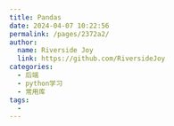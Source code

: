 ```yaml
---
title: Pandas
date: 2024-04-07 10:22:56
permalink: /pages/2372a2/
author:
  name: Riverside Joy
  link: https://github.com/RiversideJoy
categories:
  - 后端
  - python学习
  - 常用库
tags:
  - 
---
```

